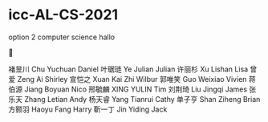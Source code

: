 # icc-AL-CS-2021
option 2 computer science
hallo

🤥

褚昱川	Chu Yuchuan	Daniel
叶琚琏	Ye Julian	Julian
许丽杉	Xu Lishan	Lisa
曾爱	Zeng Ai	Shirley
宣恺之	Xuan Kai Zhi	Wilbur
郭唯笑	Guo Weixiao	Vivien
蒋伯源	Jiang Boyuan	Nico
邢毓麟	XING YULIN	Tim
刘荆琦	Liu Jingqi	James
张乐天	Zhang Letian	Andy
杨天睿	Yang Tianrui	Cathy
单子亨	Shan Ziheng	Brian
方颢羽	Haoyu Fang	Harry
靳一丁	Jin Yiding	Jack
